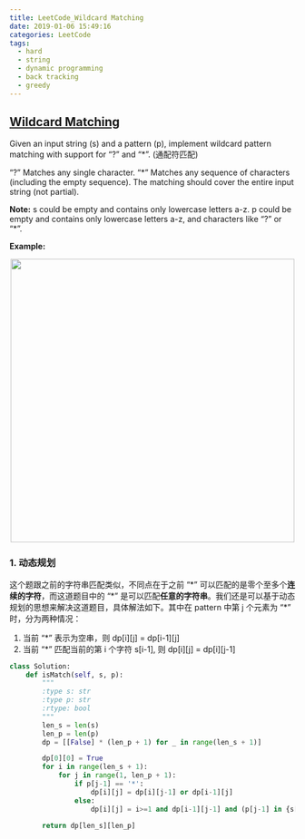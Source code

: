 ```yaml
---
title: LeetCode_Wildcard Matching
date: 2019-01-06 15:49:16
categories: LeetCode
tags: 
  - hard
  - string
  - dynamic programming
  - back tracking
  - greedy
---
```


## [Wildcard Matching](https://leetcode.com/problems/wildcard-matching/)

Given an input string (s) and a pattern (p), implement wildcard pattern matching with support for “?” and “\*”.
(通配符匹配)

<!--more-->

“?” Matches any single character.
“\*” Matches any sequence of characters (including the empty sequence).
The matching should cover the entire input string (not partial).

**Note:**
 s could be empty and contains only lowercase letters a-z.
 p could be empty and contains only lowercase letters a-z, and characters like “?” or “\*”.

**Example:**
<div align=center>
	<img src="/images/leetcode_44.png" width = "500" align=center/>
</div>

### 1. 动态规划

这个题跟之前的字符串匹配类似，不同点在于之前 “\*” 可以匹配的是零个至多个**连续的字符**，而这道题目中的 “\*” 是可以匹配**任意的字符串**。我们还是可以基于动态规划的思想来解决这道题目，具体解法如下。其中在 pattern 中第 j 个元素为 “\*” 时，分为两种情况：
1. 当前 “\*” 表示为空串，则 dp[i][j] = dp[i-1][j]
2. 当前 “\*” 匹配当前的第 i 个字符 s[i-1], 则 dp[i][j] = dp[i][j-1] 

```python
class Solution:
    def isMatch(self, s, p):
        """
        :type s: str
        :type p: str
        :rtype: bool
        """
        len_s = len(s)
        len_p = len(p)
        dp = [[False] * (len_p + 1) for _ in range(len_s + 1)]

        dp[0][0] = True
        for i in range(len_s + 1):
            for j in range(1, len_p + 1):
                if p[j-1] == '*':
                    dp[i][j] = dp[i][j-1] or dp[i-1][j]
                else:
                    dp[i][j] = i>=1 and dp[i-1][j-1] and (p[j-1] in {s[i-1], '?'})

        return dp[len_s][len_p]
```